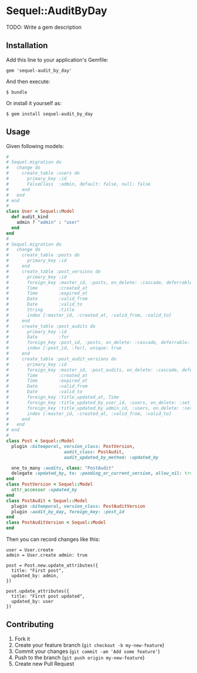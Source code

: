 # Sequel::AuditByDay

TODO: Write a gem description

## Installation

Add this line to your application's Gemfile:

    gem 'sequel-audit_by_day'

And then execute:

    $ bundle

Or install it yourself as:

    $ gem install sequel-audit_by_day

## Usage

Given following models:

```ruby
#
# Sequel.migration do
#   change do
#     create_table :users do
#       primary_key :id
#       FalseClass  :admin, default: false, null: false
#     end
#   end
# end
#
class User < Sequel::Model
  def audit_kind
    admin ? "admin" : "user"
  end
end
#
# Sequel.migration do
#   change do
#     create_table :posts do
#       primary_key :id
#     end
#     create_table :post_versions do
#       primary_key :id
#       foreign_key :master_id, :posts, on_delete: :cascade, deferrable: true
#       Time        :created_at
#       Time        :expired_at
#       Date        :valid_from
#       Date        :valid_to
#       String      :title
#       index [:master_id, :created_at, :valid_from, :valid_to]
#     end
#     create_table :post_audits do
#       primary_key :id
#       Date        :for
#       foreign_key :post_id, :posts, on_delete: :cascade, deferrable: true
#       index [:post_id, :for], unique: true
#     end
#     create_table :post_audit_versions do
#       primary_key :id
#       foreign_key :master_id, :post_audits, on_delete: :cascade, deferrable: true
#       Time        :created_at
#       Time        :expired_at
#       Date        :valid_from
#       Date        :valid_to
#       foreign_key :title_updated_at, Time
#       foreign_key :title_updated_by_user_id, :users, on_delete: :set_null
#       foreign_key :title_updated_by_admin_id, :users, on_delete: :set_null
#       index [:master_id, :created_at, :valid_from, :valid_to]
#     end
#   end
# end
#
class Post < Sequel::Model
  plugin :bitemporal, version_class: PostVersion,
                      audit_class: PostAudit,
                      audit_updated_by_method: :updated_by

  one_to_many :audits, class: "PostAudit"
  delegate :updated_by, to: :pending_or_current_version, allow_nil: true
end
class PostVersion < Sequel::Model
  attr_accessor :updated_by
end
class PostAudit < Sequel::Model
  plugin :bitemporal, version_class: PostAuditVersion
  plugin :audit_by_day, foreign_key: :post_id
end
class PostAuditVersion < Sequel::Model
end
```

Then you can record changes like this:

```
user = User.create
admin = User.create admin: true

post = Post.new.update_attributes({
  title: "First post",
  updated_by: admin,
})

post.update_attributes({
  title: "First post updated",
  updated_by: user
})
```

## Contributing

1. Fork it
2. Create your feature branch (`git checkout -b my-new-feature`)
3. Commit your changes (`git commit -am 'Add some feature'`)
4. Push to the branch (`git push origin my-new-feature`)
5. Create new Pull Request
